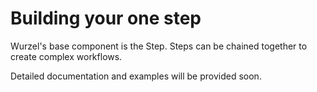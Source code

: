 # Building your one step

Wurzel's base component is the Step. Steps can be chained together to create complex workflows.

Detailed documentation and examples will be provided soon.

